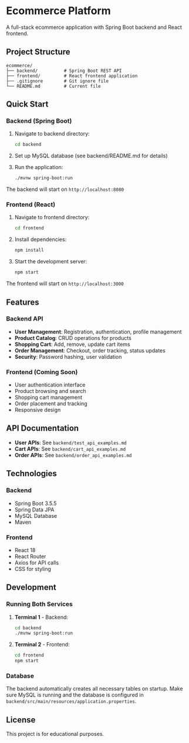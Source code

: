 # Ecommerce Platform

A full-stack ecommerce application with Spring Boot backend and React frontend.

## Project Structure

```
ecommerce/
├── backend/          # Spring Boot REST API
├── frontend/         # React frontend application
├── .gitignore        # Git ignore file
└── README.md         # Current file
```

## Quick Start

### Backend (Spring Boot)

1. Navigate to backend directory:
   ```bash
   cd backend
   ```

2. Set up MySQL database (see backend/README.md for details)

3. Run the application:
   ```bash
   ./mvnw spring-boot:run
   ```

The backend will start on `http://localhost:8080`

### Frontend (React)

1. Navigate to frontend directory:
   ```bash
   cd frontend
   ```

2. Install dependencies:
   ```bash
   npm install
   ```

3. Start the development server:
   ```bash
   npm start
   ```

The frontend will start on `http://localhost:3000`

## Features

### Backend API
- **User Management**: Registration, authentication, profile management
- **Product Catalog**: CRUD operations for products
- **Shopping Cart**: Add, remove, update cart items
- **Order Management**: Checkout, order tracking, status updates
- **Security**: Password hashing, user validation

### Frontend (Coming Soon)
- User authentication interface
- Product browsing and search
- Shopping cart management
- Order placement and tracking
- Responsive design

## API Documentation

- **User APIs**: See `backend/test_api_examples.md`
- **Cart APIs**: See `backend/cart_api_examples.md`
- **Order APIs**: See `backend/order_api_examples.md`

## Technologies

### Backend
- Spring Boot 3.5.5
- Spring Data JPA
- MySQL Database
- Maven

### Frontend
- React 18
- React Router
- Axios for API calls
- CSS for styling

## Development

### Running Both Services

1. **Terminal 1** - Backend:
   ```bash
   cd backend
   ./mvnw spring-boot:run
   ```

2. **Terminal 2** - Frontend:
   ```bash
   cd frontend
   npm start
   ```

### Database

The backend automatically creates all necessary tables on startup. Make sure MySQL is running and the database is configured in `backend/src/main/resources/application.properties`.


## License

This project is for educational purposes.
